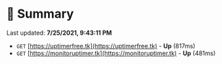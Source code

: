 # 📖 Summary
Last updated: **7/25/2021, 9:43:11 PM**

- `GET` [https://uptimerfree.tk](https://uptimerfree.tk) - **Up** (817ms)
- `GET` [https://monitoruptimer.tk](https://monitoruptimer.tk) - **Up** (481ms)
